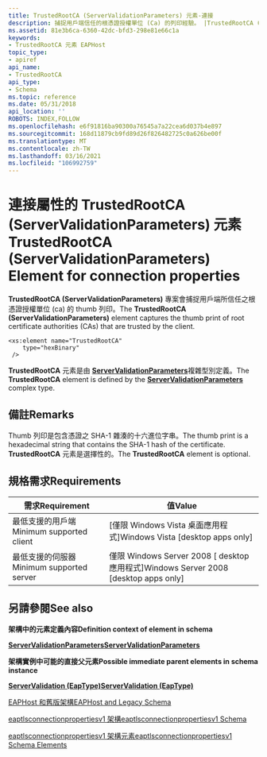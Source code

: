 ```yaml
---
title: TrustedRootCA (ServerValidationParameters) 元素-連接
description: 捕捉用戶端信任的根憑證授權單位 (Ca) 的列印經驗。 |TrustedRootCA (ServerValidationParameters) 元素
ms.assetid: 81e3b6ca-6360-42dc-bfd3-298e81e66c1a
keywords:
- TrustedRootCA 元素 EAPHost
topic_type:
- apiref
api_name:
- TrustedRootCA
api_type:
- Schema
ms.topic: reference
ms.date: 05/31/2018
api_location: ''
ROBOTS: INDEX,FOLLOW
ms.openlocfilehash: e6f91816ba90300a76545a7a22cea6d037b4e897
ms.sourcegitcommit: 168d11879cb9fd89d26f826482725c0a626be00f
ms.translationtype: MT
ms.contentlocale: zh-TW
ms.lasthandoff: 03/16/2021
ms.locfileid: "106992759"
---
```

# <a name="trustedrootca-servervalidationparameters-element-for-connection-properties"></a><span data-ttu-id="556e0-105">連接屬性的 TrustedRootCA (ServerValidationParameters) 元素</span><span class="sxs-lookup"><span data-stu-id="556e0-105">TrustedRootCA (ServerValidationParameters) Element for connection properties</span></span>

<span data-ttu-id="556e0-106">**TrustedRootCA (ServerValidationParameters)** 專案會捕捉用戶端所信任之根憑證授權單位 (ca) 的 thumb 列印。</span><span class="sxs-lookup"><span data-stu-id="556e0-106">The **TrustedRootCA (ServerValidationParameters)** element captures the thumb print of root certificate authorities (CAs) that are trusted by the client.</span></span>

``` syntax
<xs:element name="TrustedRootCA"
    type="hexBinary"
 />
```

<span data-ttu-id="556e0-107">**TrustedRootCA** 元素是由 [**ServerValidationParameters**](eaptlsconnectionpropertiesv1schema-servervalidationparameters-complextype.md)複雜型別定義。</span><span class="sxs-lookup"><span data-stu-id="556e0-107">The **TrustedRootCA** element is defined by the [**ServerValidationParameters**](eaptlsconnectionpropertiesv1schema-servervalidationparameters-complextype.md) complex type.</span></span>

## <a name="remarks"></a><span data-ttu-id="556e0-108">備註</span><span class="sxs-lookup"><span data-stu-id="556e0-108">Remarks</span></span>

<span data-ttu-id="556e0-109">Thumb 列印是包含憑證之 SHA-1 雜湊的十六進位字串。</span><span class="sxs-lookup"><span data-stu-id="556e0-109">The thumb print is a hexadecimal string that contains the SHA-1 hash of the certificate.</span></span> <span data-ttu-id="556e0-110">**TrustedRootCA** 元素是選擇性的。</span><span class="sxs-lookup"><span data-stu-id="556e0-110">The **TrustedRootCA** element is optional.</span></span>

## <a name="requirements"></a><span data-ttu-id="556e0-111">規格需求</span><span class="sxs-lookup"><span data-stu-id="556e0-111">Requirements</span></span>



| <span data-ttu-id="556e0-112">需求</span><span class="sxs-lookup"><span data-stu-id="556e0-112">Requirement</span></span> | <span data-ttu-id="556e0-113">值</span><span class="sxs-lookup"><span data-stu-id="556e0-113">Value</span></span> |
|-------------------------------------|------------------------------------------------------|
| <span data-ttu-id="556e0-114">最低支援的用戶端</span><span class="sxs-lookup"><span data-stu-id="556e0-114">Minimum supported client</span></span><br/> | <span data-ttu-id="556e0-115">\[僅限 Windows Vista 桌面應用程式\]</span><span class="sxs-lookup"><span data-stu-id="556e0-115">Windows Vista \[desktop apps only\]</span></span><br/>       |
| <span data-ttu-id="556e0-116">最低支援的伺服器</span><span class="sxs-lookup"><span data-stu-id="556e0-116">Minimum supported server</span></span><br/> | <span data-ttu-id="556e0-117">僅限 Windows Server 2008 \[ desktop 應用程式\]</span><span class="sxs-lookup"><span data-stu-id="556e0-117">Windows Server 2008 \[desktop apps only\]</span></span><br/> |



## <a name="see-also"></a><span data-ttu-id="556e0-118">另請參閱</span><span class="sxs-lookup"><span data-stu-id="556e0-118">See also</span></span>

<dl> <dt>

<span data-ttu-id="556e0-119">**架構中的元素定義內容**</span><span class="sxs-lookup"><span data-stu-id="556e0-119">**Definition context of element in schema**</span></span>
</dt> <dt>

[<span data-ttu-id="556e0-120">**ServerValidationParameters**</span><span class="sxs-lookup"><span data-stu-id="556e0-120">**ServerValidationParameters**</span></span>](eaptlsconnectionpropertiesv1schema-servervalidationparameters-complextype.md)
</dt> <dt>

<span data-ttu-id="556e0-121">**架構實例中可能的直接父元素**</span><span class="sxs-lookup"><span data-stu-id="556e0-121">**Possible immediate parent elements in schema instance**</span></span>
</dt> <dt>

[<span data-ttu-id="556e0-122">**ServerValidation (EapType)**</span><span class="sxs-lookup"><span data-stu-id="556e0-122">**ServerValidation (EapType)**</span></span>](eaptlsconnectionpropertiesv1schema-servervalidation-eaptype-element.md)
<span data-ttu-id="556e0-123"></dt> <dt>


</dt> <dt></span><span class="sxs-lookup"><span data-stu-id="556e0-123"></dt> <dt>


</dt> <dt></span></span>

[<span data-ttu-id="556e0-124">EAPHost 和舊版架構</span><span class="sxs-lookup"><span data-stu-id="556e0-124">EAPHost and Legacy Schema</span></span>](eaphost-schemas.md)
</dt> <dt>

[<span data-ttu-id="556e0-125">eaptlsconnectionpropertiesv1 架構</span><span class="sxs-lookup"><span data-stu-id="556e0-125">eaptlsconnectionpropertiesv1 Schema</span></span>](eaptlsconnectionpropertiesv1schema-schema.md)
</dt> <dt>

[<span data-ttu-id="556e0-126">eaptlsconnectionpropertiesv1 架構元素</span><span class="sxs-lookup"><span data-stu-id="556e0-126">eaptlsconnectionpropertiesv1 Schema Elements</span></span>](eaptlsconnectionpropertiesv1schema-elements.md)
</dt> </dl>

 

 





